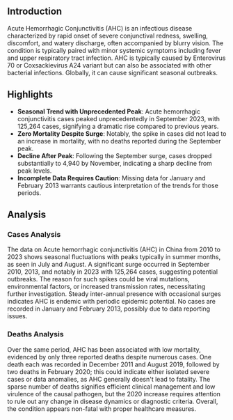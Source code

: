 ## Introduction

Acute Hemorrhagic Conjunctivitis (AHC) is an infectious disease characterized by rapid onset of severe conjunctival redness, swelling, discomfort, and watery discharge, often accompanied by blurry vision. The condition is typically paired with minor systemic symptoms including fever and upper respiratory tract infection. AHC is typically caused by Enterovirus 70 or Coxsackievirus A24 variant but can also be associated with other bacterial infections. Globally, it can cause significant seasonal outbreaks.

## Highlights

- **Seasonal Trend with Unprecedented Peak**: Acute hemorrhagic conjunctivitis cases peaked unprecedentedly in September 2023, with 125,264 cases, signifying a dramatic rise compared to previous years. <br/>
- **Zero Mortality Despite Surge**: Notably, the spike in cases did not lead to an increase in mortality, with no deaths reported during the September peak. <br/>
- **Decline After Peak**: Following the September surge, cases dropped substantially to 4,940 by November, indicating a sharp decline from peak levels. <br/>
- **Incomplete Data Requires Caution**: Missing data for January and February 2013 warrants cautious interpretation of the trends for those periods. <br/>
## Analysis

### Cases Analysis
The data on Acute hemorrhagic conjunctivitis (AHC) in China from 2010 to 2023 shows seasonal fluctuations with peaks typically in summer months, as seen in July and August. A significant surge occurred in September 2010, 2013, and notably in 2023 with 125,264 cases, suggesting potential outbreaks. The reason for such spikes could be viral mutations, environmental factors, or increased transmission rates, necessitating further investigation. Steady inter-annual presence with occasional surges indicates AHC is endemic with periodic epidemic potential. No cases are recorded in January and February 2013, possibly due to data reporting issues.

### Deaths Analysis
Over the same period, AHC has been associated with low mortality, evidenced by only three reported deaths despite numerous cases. One death each was recorded in December 2011 and August 2019, followed by two deaths in February 2020; this could indicate either isolated severe cases or data anomalies, as AHC generally doesn't lead to fatality. The sparse number of deaths signifies efficient clinical management and low virulence of the causal pathogen, but the 2020 increase requires attention to rule out any change in disease dynamics or diagnostic criteria. Overall, the condition appears non-fatal with proper healthcare measures.
